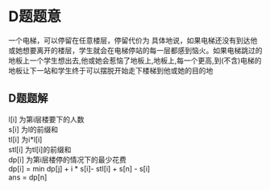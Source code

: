 # D题题意
一个电梯，可以停留在任意楼层，停留代价为
具体地说，如果电梯还没有到达他或她想要离开的楼层，学生就会在电梯停站的每一层都感到恼火。如果电梯跳过的地板上一个学生想出去,他或她会惹恼了地板上,地板上,每一个更高,到(不含)电梯的地板让下一站和学生终于可以摆脱开始走下楼梯到他或她的目的地
## D题题解
l[i] 为第i层楼要下的人数<br>
s[i] 为l的前缀和<br>
tl[i] 为i*l[i]<br>
stl[i] 为tl[i]的前缀和<br>
dp[i] 为第i层楼停的情况下的最少花费<br>
dp[i] = min dp[j] + i * s[i]- stl[i] + s[n] - s[i] <br>
ans = dp[n]